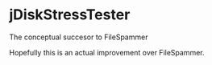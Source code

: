 # jDiskStressTester
The conceptual succesor to FileSpammer

Hopefully this is an actual improvement over FileSpammer.
